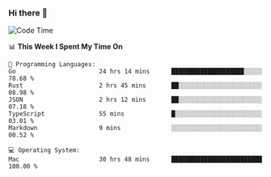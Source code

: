 ### Hi there 👋

<!--
**CrazyCollin/crazycollin** is a ✨ _special_ ✨ repository because its `README.md` (this file) appears on your GitHub profile.

Here are some ideas to get you started:

- 🔭 I’m currently working on ...
- 🌱 I’m currently learning ...
- 👯 I’m looking to collaborate on ...
- 🤔 I’m looking for help with ...
- 💬 Ask me about ...
- 📫 How to reach me: ...
- 😄 Pronouns: ...
- ⚡ Fun fact: ...
-->

<!--START_SECTION:waka-->
![Code Time](http://img.shields.io/badge/Code%20Time-3%2C558%20hrs%2013%20mins-blue)

📊 **This Week I Spent My Time On** 

```text
💬 Programming Languages: 
Go                       24 hrs 14 mins      ████████████████████░░░░░   78.68 % 
Rust                     2 hrs 45 mins       ██░░░░░░░░░░░░░░░░░░░░░░░   08.98 % 
JSON                     2 hrs 12 mins       ██░░░░░░░░░░░░░░░░░░░░░░░   07.18 % 
TypeScript               55 mins             █░░░░░░░░░░░░░░░░░░░░░░░░   03.01 % 
Markdown                 9 mins              ░░░░░░░░░░░░░░░░░░░░░░░░░   00.52 % 

💻 Operating System: 
Mac                      30 hrs 48 mins      █████████████████████████   100.00 % 
```


<!--END_SECTION:waka-->
